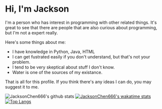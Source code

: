# Hi, I'm Jackson

I'm a person who has interest in programming with other related things. It's great to see that there are people that are also curious about programming, but I'm not a expert really.

Here's some things about me:

- I have knowledge in Python, Java, HTML
- I can get fustrated easily if you don't understand, but that's not your problem.
- I tend to be very skeptical about stuff I don't know.
- Water is one of the sources of my existance.

That is all for this profile. If you think there's any ideas I can do, you may suggest it to me.

![JacksonChen666's github stats](https://github-readme-stats.vercel.app/api?username=JacksonChen666&theme=dark&show_icons=true)
[![JacksonChen666's wakatime stats](https://github-readme-stats.vercel.app/api/wakatime?username=JacksonChen666&theme=dark)](https://github.com/anuraghazra/github-readme-stats)
[![Top Langs](https://github-readme-stats.vercel.app/api/top-langs/?username=JacksonChen666&theme=dark&layout=compact)](https://github.com/anuraghazra/github-readme-stats)
